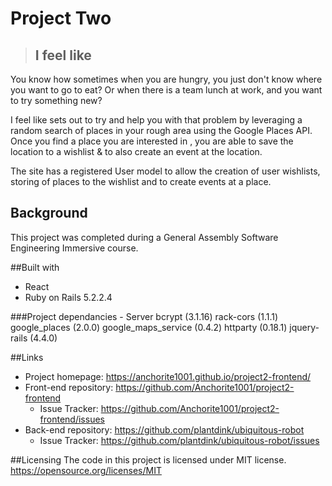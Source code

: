 # Project Two

>## I feel like

You know how sometimes when you are hungry, you just don't know where you want to go to eat? Or when there is a team lunch at work, and you want to try something new?

I feel like sets out to try and help you with that problem by leveraging a random search of places in your rough area using the Google Places API.
Once you find a place you are interested in , you are able to save the location to a wishlist & to also create an event at the location.

The site has a registered User model to allow the creation of user wishlists, storing of places to the wishlist and to create events at a place.

## Background
This project was completed during a General Assembly Software Engineering Immersive course.

##Built with
* React
* Ruby on Rails 5.2.2.4


###Project dependancies - Server
bcrypt (3.1.16)
rack-cors (1.1.1)
google_places (2.0.0)
google_maps_service (0.4.2)
httparty (0.18.1)
jquery-rails (4.4.0)


##Links

- Project homepage: https://anchorite1001.github.io/project2-frontend/
- Front-end repository: https://github.com/Anchorite1001/project2-frontend
  - Issue Tracker: https://github.com/Anchorite1001/project2-frontend/issues
- Back-end repository: https://github.com/plantdink/ubiquitous-robot
  - Issue Tracker: https://github.com/plantdink/ubiquitous-robot/issues

##Licensing
The code in this project is licensed under MIT license. https://opensource.org/licenses/MIT
